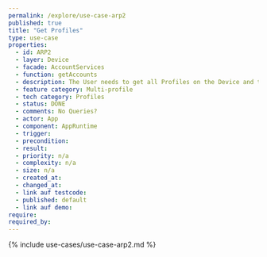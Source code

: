 ```yaml
---
permalink: /explore/use-case-arp2
published: true
title: "Get Profiles"
type: use-case
properties:
  - id: ARP2
  - layer: Device
  - facade: AccountServices
  - function: getAccounts
  - description: The User needs to get all Profiles on the Device and their metadata.
  - feature category: Multi-profile
  - tech category: Profiles
  - status: DONE
  - comments: No Queries?
  - actor: App
  - component: AppRuntime
  - trigger:
  - precondition:
  - result:
  - priority: n/a
  - complexity: n/a
  - size: n/a
  - created_at:
  - changed_at:
  - link auf testcode:
  - published: default
  - link auf demo:
require:
required_by:
---
```


{% include use-cases/use-case-arp2.md %}